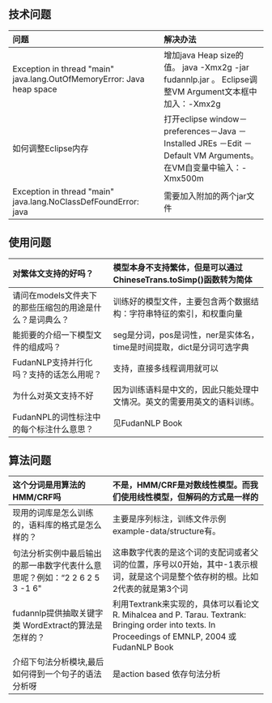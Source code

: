 ## 技术问题 ##
| **问题** | **解决办法** |
|:-----------|:-----------------|
| Exception in thread "main" java.lang.OutOfMemoryError: Java heap space | 增加java Heap size的值。       java -Xmx2g -jar  fudannlp.jar   。 Eclipse调整VM Argument文本框中加入：-Xmx2g |
|如何调整Eclipse内存|打开eclipse  window－preferences－Java －Installed JREs －Edit －Default VM Arguments。   在VM自变量中输入：-Xmx500m|
|Exception  in  thread  "main" java.lang.NoClassDefFoundError: java|需要加入附加的两个jar文件|

## 使用问题 ##
|对繁体文支持的好吗？|模型本身不支持繁体，但是可以通过ChineseTrans.toSimp()函数转为简体|
|:-----------------------------|:--------------------------------------------------------------------------------------|
|请问在models文件夹下的那些压缩包的用途是什么？是词典么？|训练好的模型文件，主要包含两个数据结构：字符串特征的索引，和权重向量|
|能扼要的介绍一下模型文件的组成吗？|seg是分词，pos是词性，ner是实体名，time是时间提取，dict是分词可选字典|
|FudanNLP支持并行化吗？支持的话怎么用呢？|支持，直接多线程调用就可以|
|为什么对英文支持不好|因为训练语料是中文的，因此只能处理中文情况。英文的需要用英文的语料训练。|
|FudanNPL的词性标注中的每个标注什么意思？|见FudanNLP Book |

## 算法问题 ##
|这个分词是用算法的HMM/CRF吗|不是，HMM/CRF是对数线性模型。而我们使用线性模型，但解码的方式是一样的|
|:------------------------------------|:---------------------------------------------------------------------------------------------------|
|现用的词库是怎么训练的，语料库的格式是怎么样的？| 主要是序列标注，训练文件示例example-data/structure有。|
|句法分析实例中最后输出的那一串数字代表什么意思呢？例如：“2 2 6 2 5 3 -1 6" | 这串数字代表的是这个词的支配词或者父词的位置，序号以0开始，其中-1表示根词，就是这个词是整个依存树的根。比如2代表的就是第3个词|
|fudannlp提供抽取关键字类 WordExtract的算法是怎样的？|利用Textrank来实现的，具体可以看论文R. Mihalcea and P. Tarau. Textrank: Bringing order into texts. In Proceedings of EMNLP, 2004 或FudanNLP Book|
|介绍下句法分析模块,最后如何得到一个句子的语法分析呀|是action based 依存句法分析|